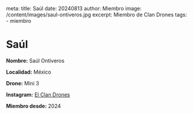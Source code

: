 meta:
  title: Saúl
  date: 20240813
  author: Miembro
  image: /content/images/saul-ontiveros.jpg
  excerpt: Miembro de Clan Drones
  tags:
    - miembro

# Saúl
**Nombre:** Saúl Ontiveros

**Localidad:** México

**Drone:** Mini 3 

**Instagram:** [El Clan Drones](https://instagram.com/elclandrones)

**Miembro desde:** 2024
